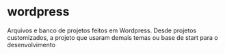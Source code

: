 # wordpress
Arquivos e banco de projetos feitos em Wordpress. Desde projetos customizados, a projeto que usaram demais temas ou base de start para o desenvolvimento
